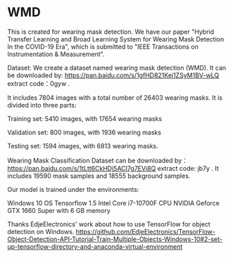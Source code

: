 # WMD
This is created for wearing mask detection. We have our paper "Hybrid
Transfer Learning and Broad Learning System for Wearing Mask Detection In the COVID-19 Era", which is submitted to "IEEE Transactions on Instrumentation & Measurement". 

Dataset: 
We create a dataset named wearing mask detection (WMD).  It can be downloaded by: https://pan.baidu.com/s/1gfHD821Kej1ZSyM1BV-wLQ extract code：0gyw .

It includes 7804 images with a total number of 26403 wearing masks. It is divided into three parts:

Training set: 5410 images, with 17654 wearing masks

Validation set: 800 images, with 1936 wearing masks

Testing set: 1594 images, with 6813 wearing masks.

Wearing Mask Classification Dataset can be downloaded by： https://pan.baidu.com/s/1tLtt6CkHDj5ACI7g7EVi8Q  extract code: jb7y . 
It includes 19590 mask samples and 18555 background samples.
 
Our model is trained under the environments:

Windows 10 OS
Tensorflow 1.5
Intel Core i7-10700F CPU
NVIDIA Geforce GTX 1660 Super with 6 GB memory

Thanks EdjeElectronics' work about how to use TensorFlow for object detection on Windows. 
https://github.com/EdjeElectronics/TensorFlow-Object-Detection-API-Tutorial-Train-Multiple-Objects-Windows-10#2-set-up-tensorflow-directory-and-anaconda-virtual-environment
 
